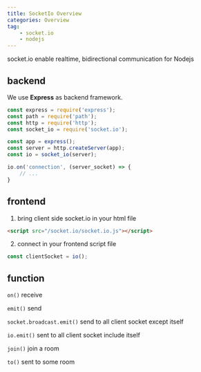 ```yaml
---
title: SocketIo Overview
categories: Overview
tag:
    - socket.io
    - nodejs
---
```


socket.io enable realtime, bidirectional communication for Nodejs

## backend

We use **Express** as backend framework.

```js
const express = require('express');
const path = require('path');
const http = require('http');
const socket_io = require('socket.io');

const app = express();
const server = http.createServer(app);
const io = socket_io(server);

io.on('connection', (server_socket) => {
    // ...
}
```

## frontend

1. bring client side socket.io in your html file

```html
<script src="/socket.io/socket.io.js"></script>
```

2. connect in your frontend script file

```js
const clientSocket = io();
```

## function

`on()` receive

`emit()` send

`socket.broadcast.emit()` send to all client socket except itself

`io.emit()` sent to all client socket include itself

`join()` join a room

`to()` sent to some room
